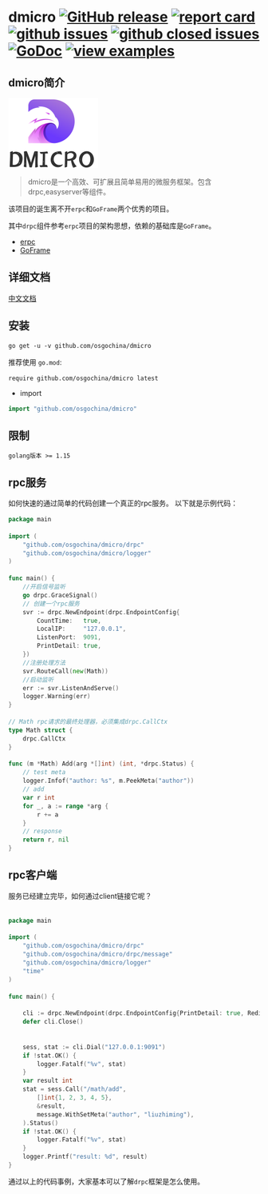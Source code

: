# dmicro [![GitHub release](https://img.shields.io/github/v/release/osgochina/dmicro.svg?style=flat-square)](https://github.com/osgochina/dmicro/releases) [![report card](https://goreportcard.com/badge/github.com/osgochina/dmicro?style=flat-square)](http://goreportcard.com/report/osgochina/dmicro) [![github issues](https://img.shields.io/github/issues/osgochina/dmicro.svg?style=flat-square)](https://github.com/osgochina/dmicro/issues?q=is%3Aopen+is%3Aissue) [![github closed issues](https://img.shields.io/github/issues-closed-raw/osgochina/dmicro.svg?style=flat-square)](https://github.com/osgochina/dmicro/issues?q=is%3Aissue+is%3Aclosed) [![GoDoc](https://img.shields.io/badge/godoc-reference-blue.svg?style=flat-square)](http://godoc.org/github.com/osgochina/dmicro) [![view examples](https://img.shields.io/badge/learn%20by-examples-00BCD4.svg?style=flat-square)](https://github.com/osgochina/dmicro/tree/main/.examples)
## dmicro简介
<img src="./docs/logo.svg" width="180" height="140" alt="dmicro logo"/>

> dmicro是一个高效、可扩展且简单易用的微服务框架。包含drpc,easyserver等组件。

该项目的诞生离不开`erpc`和`GoFrame`两个优秀的项目。

其中`drpc`组件参考`erpc`项目的架构思想，依赖的基础库是`GoFrame`。

* [erpc](https://github.com/henrylee2cn/erpc)
* [GoFrame](https://github.com/gogf/gf)

## 详细文档

[中文文档]( https://osgochina.gitee.io/dmicro)

## 安装

```html
go get -u -v github.com/osgochina/dmicro
```
推荐使用 `go.mod`:
```
require github.com/osgochina/dmicro latest
```

* import

```go
import "github.com/osgochina/dmicro"
```

## 限制
```shell
golang版本 >= 1.15
```

## rpc服务

如何快速的通过简单的代码创建一个真正的rpc服务。
以下就是示例代码：
```go
package main

import (
	"github.com/osgochina/dmicro/drpc"
	"github.com/osgochina/dmicro/logger"
)

func main() {
	//开启信号监听
	go drpc.GraceSignal()
	// 创建一个rpc服务
	svr := drpc.NewEndpoint(drpc.EndpointConfig{
		CountTime:   true,
		LocalIP:     "127.0.0.1",
		ListenPort:  9091,
		PrintDetail: true,
	})
	//注册处理方法
	svr.RouteCall(new(Math))
	//启动监听
	err := svr.ListenAndServe()
	logger.Warning(err)
}

// Math rpc请求的最终处理器，必须集成drpc.CallCtx
type Math struct {
	drpc.CallCtx
}

func (m *Math) Add(arg *[]int) (int, *drpc.Status) {
	// test meta
	logger.Infof("author: %s", m.PeekMeta("author"))
	// add
	var r int
	for _, a := range *arg {
		r += a
	}
	// response
	return r, nil
}
```

## rpc客户端

服务已经建立完毕，如何通过client链接它呢？

```go

package main

import (
	"github.com/osgochina/dmicro/drpc"
	"github.com/osgochina/dmicro/drpc/message"
	"github.com/osgochina/dmicro/logger"
	"time"
)

func main() {

	cli := drpc.NewEndpoint(drpc.EndpointConfig{PrintDetail: true, RedialTimes: -1, RedialInterval: time.Second})
	defer cli.Close()
	

	sess, stat := cli.Dial("127.0.0.1:9091")
	if !stat.OK() {
		logger.Fatalf("%v", stat)
	}
    var result int
    stat = sess.Call("/math/add",
        []int{1, 2, 3, 4, 5},
        &result,
        message.WithSetMeta("author", "liuzhiming"),
    ).Status()
    if !stat.OK() {
        logger.Fatalf("%v", stat)
    }
    logger.Printf("result: %d", result)
}
```
通过以上的代码事例，大家基本可以了解`drpc`框架是怎么使用。

